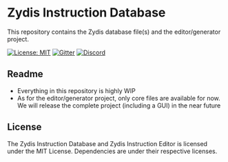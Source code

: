 # Zydis Instruction Database

This repository contains the Zydis database file(s) and the editor/generator project.

[![License: MIT](https://img.shields.io/badge/License-MIT-blue.svg)](https://opensource.org/licenses/MIT) [![Gitter](https://badges.gitter.im/zyantific/zyan-disassembler-engine.svg)](https://gitter.im/zyantific/zydis?utm_source=badge&utm_medium=badge&utm_campaign=pr-badge&utm_content=body_badge) [![Discord](https://img.shields.io/discord/390136917779415060.svg)](https://discordapp.com/channels/390136917779415060/390138781313007626) 

## Readme
- Everything in this repository is highly WIP
- As for the editor/generator project, only core files are available for now. We will release the complete project (including a GUI) in the near future

## License
The Zydis Instruction Database and Zydis Instruction Editor is licensed under the MIT License. Dependencies are under their respective licenses.
